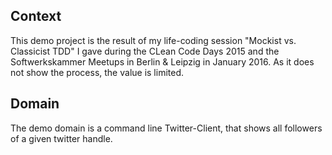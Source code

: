 ## Context
This demo project is the result of my life-coding session "Mockist vs. Classicist TDD" I gave during the CLean Code Days 2015 and the Softwerkskammer Meetups in Berlin & Leipzig in January 2016. As it does not show the process, the value is limited. 

## Domain
The demo domain is a command line Twitter-Client, that shows all followers of a given twitter handle.